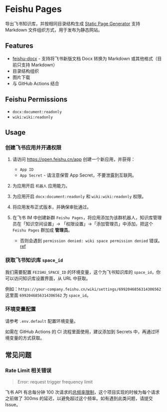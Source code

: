 # Feishu Pages

导出飞书知识库，并按相同目录结构生成 [Static Page Generator](https://www.google.com/search?q=Static+Page+Generator) 支持 Markdown 文件组织方式，用于发布为静态网站。

## Features

- [feishu-docx](https://github.com/longbridgeapp/feishu-pages/tree/main/feishu-docx) - 支持将飞书新版文档 Docx 转换为 Markdown 或其他格式（目前只支持 Markdown）
- 目录结构组织
- 图片下载
- 与 GitHub Actions 结合

## Feishu Permissions

- `docx:document:readonly`
- `wiki:wiki:readonly`

## Usage

### 创建飞书应用并开通权限

1. 请访问 https://open.feishu.cn/app 创建一个新应用，并获得：

   - `App ID`
   - `App Secret` - 请注意保管 App Secret，不要泄露到互联网。

2. 为应用开启 `机器人` 应用能力。
3. 为应用开启 `docx:document:readonly` 和 `wiki:wiki:readonly` 权限。
4. 将应用发布正式版本，并确保审批通过。
5. 在飞书 IM 中创建新群 `Feishu Pages`，将应用添加为该群机器人，知识库管理员在「知识空间设置」-> 「权限设置」->「添加管理员」中添加，把这个 `Feishu Pages` 群加成 **管理员**。

   - 否则会遇到 `permission denied: wiki space permission denied` 错误。 [ref](https://open.feishu.cn/document/server-docs/docs/wiki-v2/wiki-qa)

### 获取飞书知识库 `space_id`

我们需要配置 `FEISHU_SPACE_ID` 的环境变量，这个为飞书知识库的 `space_id`，你可以访问知识库设置界面，从 URL 中获取。

例如：`https://your-company.feishu.cn/wiki/settings/6992046856314306562` 这里面 `6992046856314306562` 为 `space_id`。

### 环境变量配置

请参考 `.env.default` 配置环境变量。

如需在 GitHub Actions 的 CI 流程里面使用，建议添加到 Secrets 中，再通过环境变量的方式获取。

## 常见问题

### Rate Limit 相关错误

> Error: request trigger frequency limit

飞书 API 有总每分钟 100 次请求的[总频率限制](https://open.feishu.cn/document/ukTMukTMukTM/uUzN04SN3QjL1cDN)，这个项目实现的时候为每个请求之前做了 300ms 的延迟，以避免超过这个频率。如有遇到此类问题，请提交 Issue。
